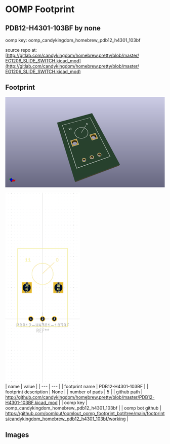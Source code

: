 # OOMP Footprint  
## PDB12-H4301-103BF  by none  
  
oomp key: oomp_candykingdom_homebrew_pdb12_h4301_103bf  
  
source repo at: [http://gitlab.com/candykingdom/homebrew.pretty/blob/master/‎EG1206‎_SLIDE_SWITCH.kicad_mod](http://gitlab.com/candykingdom/homebrew.pretty/blob/master/‎EG1206‎_SLIDE_SWITCH.kicad_mod)  
## Footprint  
  
[![working_kicad_pcb_3d.png](working_kicad_pcb_3d_600.png)](working_kicad_pcb_3d.png)  
  
[![working.png](working_600.png)](working.png)  
| name | value | 
| --- | --- | 
| footprint name | PDB12-H4301-103BF | 
| footprint description | None | 
| number of pads | 5 | 
| github path | http://github.com/candykingdom/homebrew.pretty/blob/master/PDB12-H4301-103BF.kicad_mod | 
| oomp key | oomp_candykingdom_homebrew_pdb12_h4301_103bf | 
| oomp bot github | https://github.com/oomlout/oomlout_oomp_footprint_bot/tree/main/footprints/candykingdom_homebrew_pdb12_h4301_103bf/working | 
## Images  

